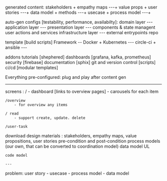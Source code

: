 generated content:
    stakeholders + empathy maps ---+
    value props + user stories ---+
    data model + methods ---+
    usecase + process model ---+

auto-gen configs [testability, performance, availabilty]:
    domain layer ---
    application layer ---
    presentation layer ---
        components & state managent
        user actions and services
    infrastructure layer ---
        external
        entrypoints
        repo


template [build scripts]
    Framework --
    Docker + Kubernetes ---
    circle-ci + ansible ---

addons
    tutorials [shephered]
    dashboards [grafana, kafka, prometheus]
    security [firebase]
    documentation [sphix]
    git and version control [scripts]
    ci/cd [modular templates]


Everything pre-configured: plug and play after content gen 


----

screens : 
    / 
        - dashboard [links to overview pages]
        - carousels for each item

    /overview
        - for overview any items

    / read
        - support create, update. delete

    /user-task
    
download design materials :
    stakeholders, empathy maps, value propositions, user stories
    pre-condition and post-condition
    process models (our own, that can be converted to coordination model)
    data model 
    UL

    code model

    --- 

problem:
    user story - usecase - process model - data model
